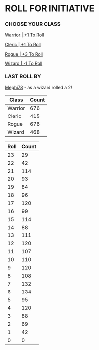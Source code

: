 # ROLL FOR INITIATIVE
### CHOOSE YOUR CLASS

[Warrior | +1 To Roll](https://github.com/benjaminsampica/benjaminsampica/issues/new?title=roll%7Cwarrior&body=Just+click+%27Submit+new+issue%27.)

[Cleric | +1 To Roll](https://github.com/benjaminsampica/benjaminsampica/issues/new?title=roll%7Ccleric&body=Just+click+%27Submit+new+issue%27.)

[Rogue | +3 To Roll](https://github.com/benjaminsampica/benjaminsampica/issues/new?title=roll%7Crogue&body=Just+click+%27Submit+new+issue%27.)

[Wizard | -1 To Roll](https://github.com/benjaminsampica/benjaminsampica/issues/new?title=roll%7Cwizard&body=Just+click+%27Submit+new+issue%27.)
### LAST ROLL BY
[Mephi78](https://www.github.com/Mephi78) - as a wizard rolled a 2!

|Class|Count|
|-|-|
|Warrior|676|
|Cleric|415|
|Rogue|676|
|Wizard|468|

|Roll|Count|
|-|-|
|23|29
|22|42
|21|114
|20|93
|19|84
|18|96
|17|120
|16|99
|15|114
|14|88
|13|111
|12|120
|11|107
|10|110
|9|120
|8|108
|7|132
|6|134
|5|95
|4|120
|3|88
|2|69
|1|42
|0|0
